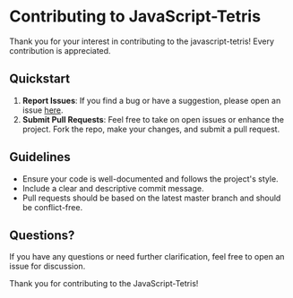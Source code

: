 # Contributing to JavaScript-Tetris

Thank you for your interest in contributing to the javascript-tetris! Every contribution is appreciated.

## Quickstart

1. **Report Issues**: If you find a bug or have a suggestion, please open an issue [here](https://github.com/vontanne/javascript-tetris/issues).
2. **Submit Pull Requests**: Feel free to take on open issues or enhance the project. Fork the repo, make your changes, and submit a pull request.

## Guidelines

- Ensure your code is well-documented and follows the project's style.
- Include a clear and descriptive commit message.
- Pull requests should be based on the latest master branch and should be conflict-free.

## Questions?

If you have any questions or need further clarification, feel free to open an issue for discussion.

Thank you for contributing to the JavaScript-Tetris!

